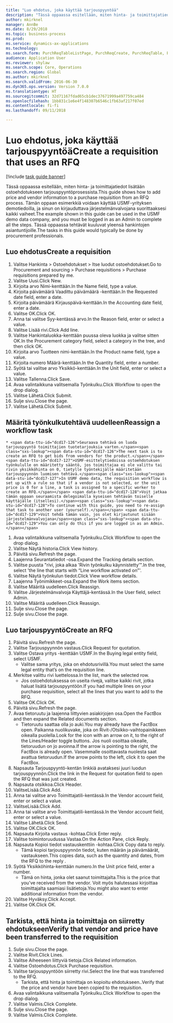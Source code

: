 ```yaml
--- 
title: "Luo ehdotus, joka käyttää tarjouspyyntöä"
description: "Tässä oppaassa esitellään, miten hinta- ja toimittajatiedot lisätään ostoehdotukseen tarjouspyyntöprosessista."
author: mkirknel
manager: AnnBe
ms.date: 8/29/2018
ms.topic: business-process
ms.prod: 
ms.service: dynamics-ax-applications
ms.technology: 
ms.search.form: PurchReqTableListPage, PurchReqCreate, PurchReqTable, PurchReqLineRelatedDocuments, EcoResCategorySingleLookup, PurchReqWorkflowDropDialog, WorkflowSubmitDialog, WorkflowStatus, WorkflowWorkItemActionDialog, WorkflowUserListLookup, PurchReqCopyRFQ, SysDataAreaSelectLookup, PurchRFQCaseTable, PurchRFQEditLines, PurchRFQReplyTable, UnitOfMeasureLookup
audience: Application User
ms.reviewer: shylaw
ms.search.scope: Core, Operations
ms.search.region: Global
ms.author: mkirknel
ms.search.validFrom: 2016-06-30
ms.dyn365.ops.version: Version 7.0.0
ms.translationtype: HT
ms.sourcegitcommit: 32d71167fdad65cb1dec37671999a497759ca484
ms.openlocfilehash: 1bb831c1e6e4f148307b6546c1fb63af217f07ed
ms.contentlocale: fi-fi
ms.lasthandoff: 09/11/2018

---
```

# <a name="create-a-requisition-that-uses-an-rfq"></a><span data-ttu-id="dcd17-103">Luo ehdotus, joka käyttää tarjouspyyntöä</span><span class="sxs-lookup"><span data-stu-id="dcd17-103">Create a requisition that uses an RFQ</span></span>

[!include [task guide banner](../../includes/task-guide-banner.md)]

<span data-ttu-id="dcd17-104">Tässä oppaassa esitellään, miten hinta- ja toimittajatiedot lisätään ostoehdotukseen tarjouspyyntöprosessista.</span><span class="sxs-lookup"><span data-stu-id="dcd17-104">This guide shows how to add price and vendor information to a purchase requisition from an RFQ process.</span></span> <span data-ttu-id="dcd17-105">Tämän oppaan esimerkkiä voidaan käyttää USMF-yrityksen demotiedoilla, ja sinun on kirjauduttava järjestelmänvalvojana suorittaaksesi kaikki vaiheet.</span><span class="sxs-lookup"><span data-stu-id="dcd17-105">The example shown in this guide can be used in the USMF demo data company, and you must be logged in as an Admin to complete all the steps.</span></span> <span data-ttu-id="dcd17-106">Tässä oppaassa tehtävät kuuluvat yleensä hankintojen asiantuntijoille.</span><span class="sxs-lookup"><span data-stu-id="dcd17-106">The tasks in this guide would typically be done by procurement professionals.</span></span>


## <a name="create-a-requisition"></a><span data-ttu-id="dcd17-107">Luo ehdotus</span><span class="sxs-lookup"><span data-stu-id="dcd17-107">Create a requisition</span></span>
1. <span data-ttu-id="dcd17-108">Valitse Hankinta > Ostoehdotukset > Itse luodut ostoehdotukset.</span><span class="sxs-lookup"><span data-stu-id="dcd17-108">Go to Procurement and sourcing > Purchase requisitions > Purchase requisitions prepared by me.</span></span>
2. <span data-ttu-id="dcd17-109">Valitse Uusi.</span><span class="sxs-lookup"><span data-stu-id="dcd17-109">Click New.</span></span>
3. <span data-ttu-id="dcd17-110">Kirjoita arvo Nimi-kenttään.</span><span class="sxs-lookup"><span data-stu-id="dcd17-110">In the Name field, type a value.</span></span>
4. <span data-ttu-id="dcd17-111">Kirjoita päivämäärä Vaadittu päivämäärä -kenttään.</span><span class="sxs-lookup"><span data-stu-id="dcd17-111">In the Requested date field, enter a date.</span></span>
5. <span data-ttu-id="dcd17-112">Kirjoita päivämäärä Kirjauspäivä-kenttään.</span><span class="sxs-lookup"><span data-stu-id="dcd17-112">In the Accounting date field, enter a date.</span></span>
6. <span data-ttu-id="dcd17-113">Valitse OK.</span><span class="sxs-lookup"><span data-stu-id="dcd17-113">Click OK.</span></span>
7. <span data-ttu-id="dcd17-114">Anna tai valitse Syy-kentässä arvo.</span><span class="sxs-lookup"><span data-stu-id="dcd17-114">In the Reason field, enter or select a value.</span></span>
8. <span data-ttu-id="dcd17-115">Valitse Lisää rivi.</span><span class="sxs-lookup"><span data-stu-id="dcd17-115">Click Add line.</span></span>
9. <span data-ttu-id="dcd17-116">Valitse Hankintaluokka-kenttään puussa oleva luokka ja valitse sitten OK.</span><span class="sxs-lookup"><span data-stu-id="dcd17-116">In the Procurement category field, select a category in the tree, and then click OK.</span></span>
10. <span data-ttu-id="dcd17-117">Kirjoita arvo Tuotteen nimi-kenttään.</span><span class="sxs-lookup"><span data-stu-id="dcd17-117">In the Product name field, type a value.</span></span>
11. <span data-ttu-id="dcd17-118">Kirjoita numero Määrä-kenttään.</span><span class="sxs-lookup"><span data-stu-id="dcd17-118">In the Quantity field, enter a number.</span></span>
12. <span data-ttu-id="dcd17-119">Syötä tai valitse arvo Yksikkö-kenttään.</span><span class="sxs-lookup"><span data-stu-id="dcd17-119">In the Unit field, enter or select a value.</span></span>
13. <span data-ttu-id="dcd17-120">Valitse Tallenna.</span><span class="sxs-lookup"><span data-stu-id="dcd17-120">Click Save.</span></span>
14. <span data-ttu-id="dcd17-121">Avaa valintaikkuna valitsemalla Työnkulku.</span><span class="sxs-lookup"><span data-stu-id="dcd17-121">Click Workflow to open the drop dialog.</span></span>
15. <span data-ttu-id="dcd17-122">Valitse Lähetä.</span><span class="sxs-lookup"><span data-stu-id="dcd17-122">Click Submit.</span></span>
16. <span data-ttu-id="dcd17-123">Sulje sivu.</span><span class="sxs-lookup"><span data-stu-id="dcd17-123">Close the page.</span></span>
17. <span data-ttu-id="dcd17-124">Valitse Lähetä.</span><span class="sxs-lookup"><span data-stu-id="dcd17-124">Click Submit.</span></span>

## <a name="reassign-a-workflow-task"></a><span data-ttu-id="dcd17-125">Määritä työnkulkutehtävä uudelleen</span><span class="sxs-lookup"><span data-stu-id="dcd17-125">Reassign a workflow task</span></span>
    * <span data-ttu-id="dcd17-126">Seuraava tehtävä on luoda tarjouspyyntö toimittajien tuotetarjouksia varten.</span><span class="sxs-lookup"><span data-stu-id="dcd17-126">The next task is to create an RFQ to get bids from vendors for the product.</span></span> <span data-ttu-id="dcd17-127">USMF-esittelytiedoissa ostoehdotuksen työnkululle on määritetty sääntö, jos toimittajaa ei ole valittu tai rivin yksikköhinta on 0, tietylle työntekijälle määritetään tarjouspyynnön luomisen tehtävä.</span><span class="sxs-lookup"><span data-stu-id="dcd17-127">In USMF demo data, the requisition workflow is set up with a rule so that if a vendor is not selected, or the unit price is 0 for a line, a task is assigned to a specific worker to create an RFQ.</span></span> <span data-ttu-id="dcd17-128">Voit jatkaa tämän oppaan seuraamista delegoimalla kyseisen tehtävän toiselle käyttäjälle (itsellesi).</span><span class="sxs-lookup"><span data-stu-id="dcd17-128">To continue with this guide, you need to re-assign that task to another user (yourself).</span></span> <span data-ttu-id="dcd17-129">Voit tehdä tämän vain, jos olet kirjautunut sisään järjestelmänvalvojana</span><span class="sxs-lookup"><span data-stu-id="dcd17-129">You can only do this if you are logged in as an Admin.</span></span>  
1. <span data-ttu-id="dcd17-130">Avaa valintaikkuna valitsemalla Työnkulku.</span><span class="sxs-lookup"><span data-stu-id="dcd17-130">Click Workflow to open the drop dialog.</span></span>
2. <span data-ttu-id="dcd17-131">Valitse Näytä historia.</span><span class="sxs-lookup"><span data-stu-id="dcd17-131">Click View history.</span></span>
3. <span data-ttu-id="dcd17-132">Päivitä sivu.</span><span class="sxs-lookup"><span data-stu-id="dcd17-132">Refresh the page.</span></span>
4. <span data-ttu-id="dcd17-133">Laajenna Seurantatiedot -osa.</span><span class="sxs-lookup"><span data-stu-id="dcd17-133">Expand the Tracking details section.</span></span>
5. <span data-ttu-id="dcd17-134">Valitse puusta "rivi, joka alkaa 'Rivin työnkulku käynnistetty'".</span><span class="sxs-lookup"><span data-stu-id="dcd17-134">In the tree, select 'the line that starts with “Line workflow activated on”'.</span></span>
6. <span data-ttu-id="dcd17-135">Valitse Näytä työnkulun tiedot.</span><span class="sxs-lookup"><span data-stu-id="dcd17-135">Click View workflow details.</span></span>
7. <span data-ttu-id="dcd17-136">Laajenna Työnimikkeet-osa.</span><span class="sxs-lookup"><span data-stu-id="dcd17-136">Expand the Work items section.</span></span>
8. <span data-ttu-id="dcd17-137">Valitse Määritä uudelleen.</span><span class="sxs-lookup"><span data-stu-id="dcd17-137">Click Reassign.</span></span>
9. <span data-ttu-id="dcd17-138">Valitse Järjestelmänvalvoja Käyttäjä-kentässä.</span><span class="sxs-lookup"><span data-stu-id="dcd17-138">In the User field, select Admin.</span></span>
10. <span data-ttu-id="dcd17-139">Valitse Määritä uudelleen.</span><span class="sxs-lookup"><span data-stu-id="dcd17-139">Click Reassign.</span></span>
11. <span data-ttu-id="dcd17-140">Sulje sivu.</span><span class="sxs-lookup"><span data-stu-id="dcd17-140">Close the page.</span></span>
12. <span data-ttu-id="dcd17-141">Sulje sivu.</span><span class="sxs-lookup"><span data-stu-id="dcd17-141">Close the page.</span></span>

## <a name="create-an-rfq"></a><span data-ttu-id="dcd17-142">Luo tarjouspyyntö</span><span class="sxs-lookup"><span data-stu-id="dcd17-142">Create an RFQ</span></span>
1. <span data-ttu-id="dcd17-143">Päivitä sivu.</span><span class="sxs-lookup"><span data-stu-id="dcd17-143">Refresh the page.</span></span>
2. <span data-ttu-id="dcd17-144">Valitse Tarjouspyynnön vastaus.</span><span class="sxs-lookup"><span data-stu-id="dcd17-144">Click Request for quotation.</span></span>
3. <span data-ttu-id="dcd17-145">Valitse Ostava yritys -kenttään USMF.</span><span class="sxs-lookup"><span data-stu-id="dcd17-145">In the Buying legal entity field, select USMF.</span></span>
    * <span data-ttu-id="dcd17-146">Valitse sama yritys, joka on ehdotusrivillä.</span><span class="sxs-lookup"><span data-stu-id="dcd17-146">You must select the same legal entity that’s on the requisition line.</span></span>  
4. <span data-ttu-id="dcd17-147">Merkitse valittu rivi luettelossa.</span><span class="sxs-lookup"><span data-stu-id="dcd17-147">In the list, mark the selected row.</span></span>
    * <span data-ttu-id="dcd17-148">Jos ostoehdotuksessa on useita rivejä, valitse kaikki rivit, jotka haluat lisätä tarjouspyyntöön.</span><span class="sxs-lookup"><span data-stu-id="dcd17-148">If you had multiple lines on your purchase requisition, select all the lines that you want to add to the RFQ.</span></span>  
5. <span data-ttu-id="dcd17-149">Valitse OK.</span><span class="sxs-lookup"><span data-stu-id="dcd17-149">Click OK.</span></span>
6. <span data-ttu-id="dcd17-150">Päivitä sivu.</span><span class="sxs-lookup"><span data-stu-id="dcd17-150">Refresh the page.</span></span>
7. <span data-ttu-id="dcd17-151">Avaa tietoruutu ja laajenna liittyvien asiakirjojen osa.</span><span class="sxs-lookup"><span data-stu-id="dcd17-151">Open the FactBox and then expand the Related documents section.</span></span>
    * <span data-ttu-id="dcd17-152">Tietoruutu saattaa olla jo auki.</span><span class="sxs-lookup"><span data-stu-id="dcd17-152">You may already have the FactBox open.</span></span> <span data-ttu-id="dcd17-153">Paikanna nuolikuvake, joka on Rivit-/Otsikko-vaihtopainikkeen oikealla puolella.</span><span class="sxs-lookup"><span data-stu-id="dcd17-153">Look for the icon with an arrow on it, to the right of the Lines/Header toggle buttons.</span></span> <span data-ttu-id="dcd17-154">Jos nuoli osoittaa oikealle, tietoruudun on jo avoinna.</span><span class="sxs-lookup"><span data-stu-id="dcd17-154">If the arrow is pointing to the right, the FactBox is already open.</span></span> <span data-ttu-id="dcd17-155">Vasemmalle osoittavasta nuolesta saat avattua tietoruudun.</span><span class="sxs-lookup"><span data-stu-id="dcd17-155">If the arrow points to the left, click it to open the FactBox.</span></span>  
8. <span data-ttu-id="dcd17-156">Napsauta Tarjouspyyntö-kentän linkkiä avataksesi juuri luodun tarjouspyynnön.</span><span class="sxs-lookup"><span data-stu-id="dcd17-156">Click the link in the Request for quotation field to open the RFQ that was just created.</span></span>
9. <span data-ttu-id="dcd17-157">Napsauta otsikkoa.</span><span class="sxs-lookup"><span data-stu-id="dcd17-157">Click Header.</span></span>
10. <span data-ttu-id="dcd17-158">ValitseLisää.</span><span class="sxs-lookup"><span data-stu-id="dcd17-158">Click Add.</span></span>
11. <span data-ttu-id="dcd17-159">Anna tai valitse arvo Toimittajatili-kentässä.</span><span class="sxs-lookup"><span data-stu-id="dcd17-159">In the Vendor account field, enter or select a value.</span></span>
12. <span data-ttu-id="dcd17-160">ValitseLisää.</span><span class="sxs-lookup"><span data-stu-id="dcd17-160">Click Add.</span></span>
13. <span data-ttu-id="dcd17-161">Anna tai valitse arvo Toimittajatili-kentässä.</span><span class="sxs-lookup"><span data-stu-id="dcd17-161">In the Vendor account field, enter or select a value.</span></span>
14. <span data-ttu-id="dcd17-162">Valitse Lähetä.</span><span class="sxs-lookup"><span data-stu-id="dcd17-162">Click Send.</span></span>
15. <span data-ttu-id="dcd17-163">Valitse OK.</span><span class="sxs-lookup"><span data-stu-id="dcd17-163">Click OK.</span></span>
16. <span data-ttu-id="dcd17-164">Napsauta Kirjoita vastaus -kohtaa.</span><span class="sxs-lookup"><span data-stu-id="dcd17-164">Click Enter reply.</span></span>
17. <span data-ttu-id="dcd17-165">Valitse toimintoruudussa Vastaa.</span><span class="sxs-lookup"><span data-stu-id="dcd17-165">On the Action Pane, click Reply.</span></span>
18. <span data-ttu-id="dcd17-166">Napsauta Kopioi tiedot vastauskenttiin -kohtaa.</span><span class="sxs-lookup"><span data-stu-id="dcd17-166">Click Copy data to reply.</span></span>
    * <span data-ttu-id="dcd17-167">Tämä kopioi tarjouspyynnön tiedot, kuten määrän ja päivämäärät, vastaukseen.</span><span class="sxs-lookup"><span data-stu-id="dcd17-167">This copies data, such as the quantity and dates, from the RFQ to the reply .</span></span>  
19. <span data-ttu-id="dcd17-168">Syötä Yksikköhinta-kenttään numero.</span><span class="sxs-lookup"><span data-stu-id="dcd17-168">In the Unit price field, enter a number.</span></span>
    * <span data-ttu-id="dcd17-169">Tämä on hinta, jonka olet saanut toimittajalta.</span><span class="sxs-lookup"><span data-stu-id="dcd17-169">This is the price that you’ve received from the vendor.</span></span> <span data-ttu-id="dcd17-170">Voit myös halutessasi kirjoittaa toimittajalta saamiasi lisätietoja.</span><span class="sxs-lookup"><span data-stu-id="dcd17-170">You might also want to enter additional information from the vendor.</span></span>  
20. <span data-ttu-id="dcd17-171">Valitse Hyväksy.</span><span class="sxs-lookup"><span data-stu-id="dcd17-171">Click Accept.</span></span>
21. <span data-ttu-id="dcd17-172">Valitse OK.</span><span class="sxs-lookup"><span data-stu-id="dcd17-172">Click OK.</span></span>

## <a name="verify-that-vendor-and-price-have-been-transferred-to-the-requisition"></a><span data-ttu-id="dcd17-173">Tarkista, että hinta ja toimittaja on siirretty ehdotukseen</span><span class="sxs-lookup"><span data-stu-id="dcd17-173">Verify that vendor and price have been transferred to the requisition</span></span>
1. <span data-ttu-id="dcd17-174">Sulje sivu.</span><span class="sxs-lookup"><span data-stu-id="dcd17-174">Close the page.</span></span>
2. <span data-ttu-id="dcd17-175">Valitse Rivit.</span><span class="sxs-lookup"><span data-stu-id="dcd17-175">Click Lines.</span></span>
3. <span data-ttu-id="dcd17-176">Valitse Aiheeseen liittyviä tietoja.</span><span class="sxs-lookup"><span data-stu-id="dcd17-176">Click Related information.</span></span>
4. <span data-ttu-id="dcd17-177">Valitse Ostoehdotus.</span><span class="sxs-lookup"><span data-stu-id="dcd17-177">Click Purchase requisition.</span></span>
5. <span data-ttu-id="dcd17-178">Valitse tarjouspyyntöön siirretty rivi.</span><span class="sxs-lookup"><span data-stu-id="dcd17-178">Select the line that was transferred to the RFQ.</span></span>
    * <span data-ttu-id="dcd17-179">Tarkista, että hinta ja toimittaja on kopioitu ehdotukseen..</span><span class="sxs-lookup"><span data-stu-id="dcd17-179">Verify that the price and vendor have been copied to the requisition.</span></span>  
6. <span data-ttu-id="dcd17-180">Avaa valintaikkuna valitsemalla Työnkulku.</span><span class="sxs-lookup"><span data-stu-id="dcd17-180">Click Workflow to open the drop dialog.</span></span>
7. <span data-ttu-id="dcd17-181">Valitse Valmis.</span><span class="sxs-lookup"><span data-stu-id="dcd17-181">Click Complete.</span></span>
8. <span data-ttu-id="dcd17-182">Sulje sivu.</span><span class="sxs-lookup"><span data-stu-id="dcd17-182">Close the page.</span></span>
9. <span data-ttu-id="dcd17-183">Valitse Valmis.</span><span class="sxs-lookup"><span data-stu-id="dcd17-183">Click Complete.</span></span>


